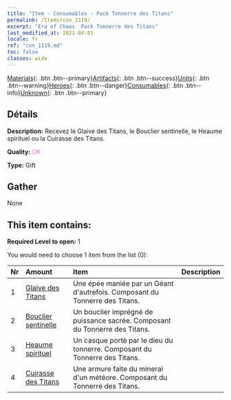 ```yaml
---
title: "Item - Consumables - Pack Tonnerre des Titans"
permalink: /Items/con_1119/
excerpt: "Era of Chaos  Pack Tonnerre des Titans"
last_modified_at: 2021-04-01
locale: fr
ref: "con_1119.md"
toc: false
classes: wide
---
```

 [Materials](/fr/Items/){: .btn .btn--primary}[Artifacts](/fr/Items/Artifacts/){: .btn .btn--success}[Units](/fr/Items/Units/){: .btn .btn--warning}[Heroes](/fr/Items/Heroes/){: .btn .btn--danger}[Consumables](/fr/Items/Consumables/){: .btn .btn--info}[Unknown](/fr/Items/Unknown/){: .btn .btn--primary}

## Détails
 **Description:** Recevez le Glaive des Titans, le Bouclier sentinelle, le Heaume spirituel ou la Cuirasse des Titans.

 **Quality:** <span style="color: #DA70D6">OK</span>

 **Type:** Gift

## Gather

  None

## This item contains:

 **Required Level to open:** 1

 You would need to choose 1 item from the list (0):

  | Nr | Amount |     Item    | Description |
  |:---|:-------|:------------|:-----------:|
  | 1 | [Glaive des Titans](/fr/Items/art_156/) | Une épée maniée par un Géant d'autrefois. Composant du Tonnerre des Titans. | 
  | 2 | [Bouclier sentinelle](/fr/Items/art_157/) | Un bouclier imprégné de puissance sacrée. Composant du Tonnerre des Titans. | 
  | 3 | [Heaume spirituel](/fr/Items/art_158/) | Un casque porté par le dieu du tonnerre. Composant du Tonnerre des Titans. | 
  | 4 | [Cuirasse des Titans](/fr/Items/art_159/) | Une armure faite du minerai d'un météore. Composant du Tonnerre des Titans. | 
